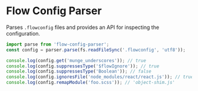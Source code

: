 # Flow Config Parser

Parses `.flowconfig` files and provides an API for inspecting the configuration.

```js
import parse from 'flow-config-parser';
const config = parser.parse(fs.readFileSync('.flowconfig', 'utf8'));

console.log(config.get('munge_underscores')); // true
console.log(config.suppressesType('$flowIgnore')); // true
console.log(config.suppressesType('Boolean')); // false
console.log(config.ignoresFile('node_modules/react/react.js')); // true | false
console.log(config.remapModule('foo.scss')); // 'object-shim.js'
```